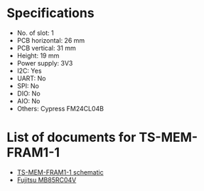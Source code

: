 # Specifications
- No. of slot: 1
- PCB horizontal: 26 mm
- PCB vertical: 31 mm
- Height: 19 mm
- Power supply: 3V3
- I2C: Yes
- UART: No
- SPI: No
- DIO: No
- AIO: No
- Others: Cypress FM24CL04B

# List of documents for TS-MEM-FRAM1-1
- [TS-MEM-FRAM1-1 schematic](TS-MEM-FRAM1-1_SCH.pdf)
- [Fujitsu MB85RC04V](https://www.fujitsu.com/uk/Images/MB85RC04V.pdf)
